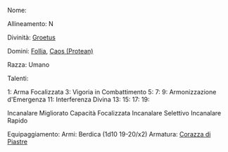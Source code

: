 Nome:

Allineamento: N

Divinità: [Groetus](https://golarion.altervista.org/wiki/Groetus)

Domini: [Follia](https://golarion.altervista.org/wiki/Dominio_della_Follia), [Caos (Protean)](https://golarion.altervista.org/wiki/Dominio_del_Caos#Sottodominio_dei_Protean)

Razza: Umano

Talenti:

1: Arma Focalizzata
3: Vigoria in Combattimento
5: 
7: 
9: Armonizzazione d'Emergenza
11: Interferenza Divina
13:
15:
17:
19:

Incanalare Migliorato
Capacità Focalizzata
Incanalare Selettivo
Incanalare Rapido

Equipaggiamento:
Armi: Berdica (1d10 19-20/x2)
Armatura: [Corazza di Piastre](https://golarion.altervista.org/wiki/Armature/Corazza_di_Piastre)
